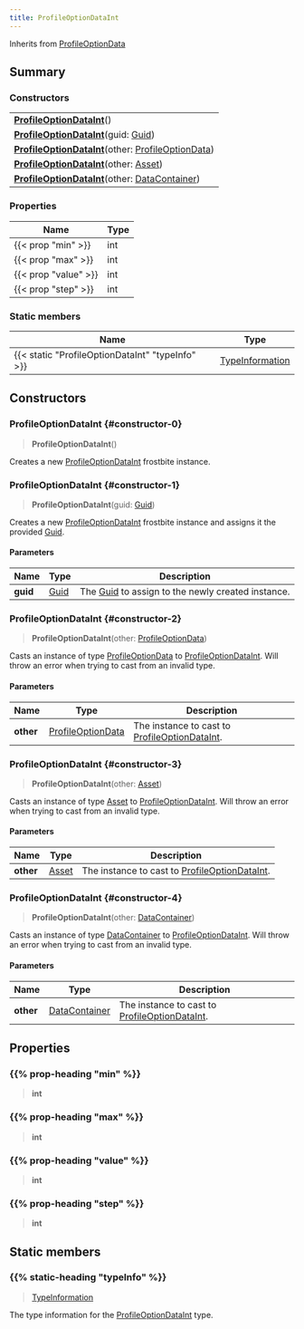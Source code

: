 ```yaml
---
title: ProfileOptionDataInt
---
```


Inherits from 
[ProfileOptionData](/vext/ref/fb/profileoptiondata)

## Summary
### Constructors
| |
| ----------- |
| **[ProfileOptionDataInt](#constructor-0)**() |
| **[ProfileOptionDataInt](#constructor-1)**(guid: [Guid](/vext/ref/shared/class/guid)) |
| **[ProfileOptionDataInt](#constructor-2)**(other: [ProfileOptionData](/vext/ref/fb/profileoptiondata)) |
| **[ProfileOptionDataInt](#constructor-3)**(other: [Asset](/vext/ref/fb/asset)) |
| **[ProfileOptionDataInt](#constructor-4)**(other: [DataContainer](/vext/ref/shared/class/datacontainer)) |

### Properties
| Name | Type |
| ---- | ---- |
| {{< prop "min" >}} | int |
| {{< prop "max" >}} | int |
| {{< prop "value" >}} | int |
| {{< prop "step" >}} | int |

### Static members
| Name | Type |
| ---- | ---- |
| {{< static "ProfileOptionDataInt" "typeInfo" >}} | [TypeInformation](/vext/ref/shared/class/typeinformation) |

## Constructors
### ProfileOptionDataInt {#constructor-0}
> **ProfileOptionDataInt**()

Creates a new [ProfileOptionDataInt](/vext/ref/fb/profileoptiondataint) frostbite instance.

### ProfileOptionDataInt {#constructor-1}
> **ProfileOptionDataInt**(guid: [Guid](/vext/ref/shared/class/guid))

Creates a new [ProfileOptionDataInt](/vext/ref/fb/profileoptiondataint) frostbite instance and assigns it the provided [Guid](/vext/ref/shared/class/guid).

#### Parameters
| Name | Type | Description |
| ---- | ---- | ----------- |
| **guid** | [Guid](/vext/ref/shared/class/guid) | The [Guid](/vext/ref/shared/class/guid) to assign to the newly created instance. |

### ProfileOptionDataInt {#constructor-2}
> **ProfileOptionDataInt**(other: [ProfileOptionData](/vext/ref/fb/profileoptiondata))

Casts an instance of type [ProfileOptionData](/vext/ref/fb/profileoptiondata) to [ProfileOptionDataInt](/vext/ref/fb/profileoptiondataint). Will throw an error when trying to cast from an invalid type.

#### Parameters
| Name | Type | Description |
| ---- | ---- | ----------- |
| **other** | [ProfileOptionData](/vext/ref/fb/profileoptiondata) | The instance to cast to [ProfileOptionDataInt](/vext/ref/fb/profileoptiondataint). |

### ProfileOptionDataInt {#constructor-3}
> **ProfileOptionDataInt**(other: [Asset](/vext/ref/fb/asset))

Casts an instance of type [Asset](/vext/ref/fb/asset) to [ProfileOptionDataInt](/vext/ref/fb/profileoptiondataint). Will throw an error when trying to cast from an invalid type.

#### Parameters
| Name | Type | Description |
| ---- | ---- | ----------- |
| **other** | [Asset](/vext/ref/fb/asset) | The instance to cast to [ProfileOptionDataInt](/vext/ref/fb/profileoptiondataint). |

### ProfileOptionDataInt {#constructor-4}
> **ProfileOptionDataInt**(other: [DataContainer](/vext/ref/shared/class/datacontainer))

Casts an instance of type [DataContainer](/vext/ref/shared/class/datacontainer) to [ProfileOptionDataInt](/vext/ref/fb/profileoptiondataint). Will throw an error when trying to cast from an invalid type.

#### Parameters
| Name | Type | Description |
| ---- | ---- | ----------- |
| **other** | [DataContainer](/vext/ref/shared/class/datacontainer) | The instance to cast to [ProfileOptionDataInt](/vext/ref/fb/profileoptiondataint). |

## Properties
### {{% prop-heading "min" %}}
> **int**

### {{% prop-heading "max" %}}
> **int**

### {{% prop-heading "value" %}}
> **int**

### {{% prop-heading "step" %}}
> **int**

## Static members
### {{% static-heading "typeInfo" %}}
> [TypeInformation](/vext/ref/shared/class/typeinformation)

The type information for the [ProfileOptionDataInt](/vext/ref/fb/profileoptiondataint) type.

